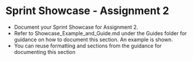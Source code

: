 # Sprint Showcase - Assignment 2

- Document your Sprint Showcase for Assignment 2.  
- Refer to Showcase_Example_and_Guide.md under the Guides folder for guidance on how to document this section. An example is shown.
- You can reuse formatting and sections from the guidance for documenting this section
